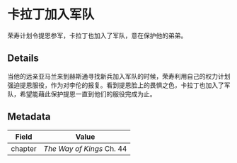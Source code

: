 # 卡拉丁加入军队
荣寿计划令提恩参军，卡拉丁也加入了军队，意在保护他的弟弟。

## Details
当他的远亲亚马兰来到赫斯通寻找新兵加入军队的时候，荣寿利用自己的权力计划强迫提恩服役，作为对李伦的报复。看到提恩脸上的畏惧之色，卡拉丁也加入了军队，希望能藉此保护提恩一直到他们的服役完成为止。 

## Metadata
| Field | Value |
| ----- | ----- |
| chapter | *The Way of Kings* Ch. 44 |
